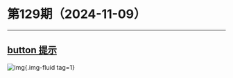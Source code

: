 # 第129期（2024-11-09）

---
## [button 提示](https://atomiks.github.io/tippyjs)
![img](https://mirror.ghproxy.com/https://raw.githubusercontent.com/xiaoxuan6/weekly/main/docs/static/images/2024-11-09/1731154412.png){.img-fluid tag=1}
